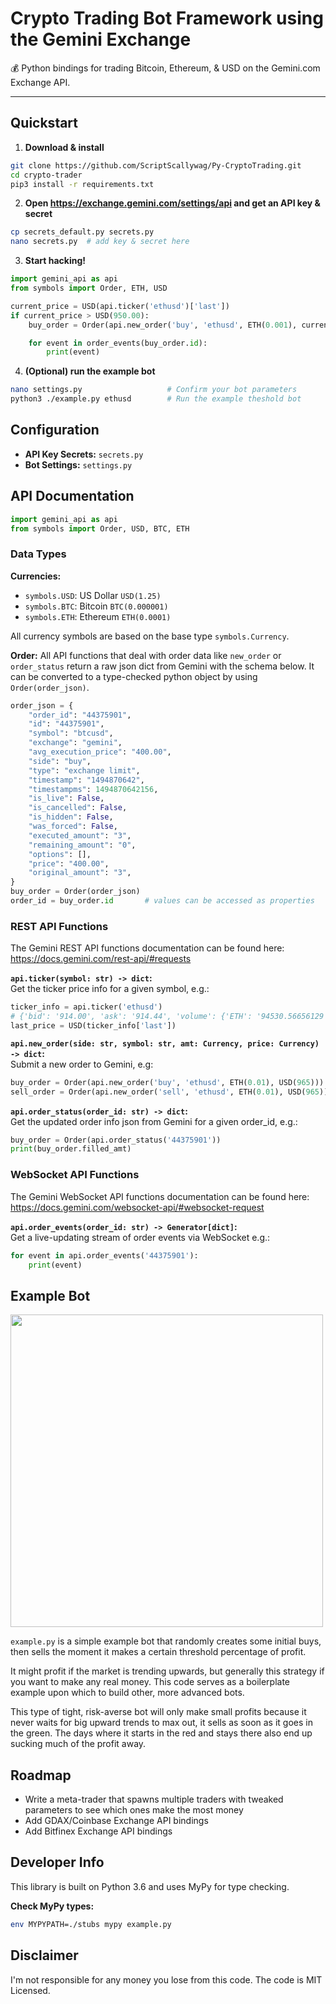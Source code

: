 # Crypto Trading Bot Framework using the Gemini Exchange
:moneybag: Python bindings for trading Bitcoin, Ethereum, & USD on the Gemini.com Exchange API.

---

## Quickstart

1. **Download & install**
```bash
git clone https://github.com/ScriptScallywag/Py-CryptoTrading.git
cd crypto-trader
pip3 install -r requirements.txt
```

2. **Open https://exchange.gemini.com/settings/api and get an API key & secret**
```bash
cp secrets_default.py secrets.py
nano secrets.py  # add key & secret here
```

3. **Start hacking!**
```python
import gemini_api as api
from symbols import Order, ETH, USD

current_price = USD(api.ticker('ethusd')['last'])
if current_price > USD(950.00):
    buy_order = Order(api.new_order('buy', 'ethusd', ETH(0.001), current_price))

    for event in order_events(buy_order.id):
        print(event)
```

4. **(Optional) run the example bot**
```bash
nano settings.py                   # Confirm your bot parameters
python3 ./example.py ethusd        # Run the example theshold bot
```

## Configuration

 - **API Key Secrets:** `secrets.py`
 - **Bot Settings:** `settings.py`

## API Documentation

```python
import gemini_api as api
from symbols import Order, USD, BTC, ETH
```

### Data Types

**Currencies:**
 
 - `symbols.USD`: US Dollar `USD(1.25)`
 - `symbols.BTC`: Bitcoin   `BTC(0.000001)`
 - `symbols.ETH`: Ethereum  `ETH(0.0001)`

All currency symbols are based on the base type `symbols.Currency`.

**Order:**
All API functions that deal with order data like `new_order` or `order_status` return a raw json dict from Gemini with the schema below.  It can be converted to a type-checked python object by using `Order(order_json)`.
```python
order_json = {
    "order_id": "44375901",
    "id": "44375901",
    "symbol": "btcusd",
    "exchange": "gemini",
    "avg_execution_price": "400.00",
    "side": "buy",
    "type": "exchange limit",
    "timestamp": "1494870642",
    "timestampms": 1494870642156,
    "is_live": False,
    "is_cancelled": False,
    "is_hidden": False,
    "was_forced": False,
    "executed_amount": "3",
    "remaining_amount": "0",
    "options": [],
    "price": "400.00",
    "original_amount": "3",
}
buy_order = Order(order_json)
order_id = buy_order.id       # values can be accessed as properties
```

### REST API Functions
The Gemini REST API functions documentation can be found here:  
https://docs.gemini.com/rest-api/#requests

**`api.ticker(symbol: str) -> dict`:**  
Get the ticker price info for a given symbol, e.g.:
```python
ticker_info = api.ticker('ethusd')
# {'bid': '914.00', 'ask': '914.44', 'volume': {'ETH': '94530.56656129', 'USD': '83955829.9730076926', 'timestamp': 1515014100000}, 'last': '915.39'}
last_price = USD(ticker_info['last'])
```

**`api.new_order(side: str, symbol: str, amt: Currency, price: Currency) -> dict`:**  
Submit a new order to Gemini, e.g:
```python
buy_order = Order(api.new_order('buy', 'ethusd', ETH(0.01), USD(965)))
sell_order = Order(api.new_order('sell', 'ethusd', ETH(0.01), USD(965)))
```

**`api.order_status(order_id: str) -> dict`:**  
Get the updated order info json from Gemini for a given order_id, e.g.:
```python
buy_order = Order(api.order_status('44375901'))
print(buy_order.filled_amt)
```

### WebSocket API Functions
The Gemini WebSocket API functions documentation can be found here:  
https://docs.gemini.com/websocket-api/#websocket-request

**`api.order_events(order_id: str) -> Generator[dict]`:**  
Get a live-updating stream of order events via WebSocket e.g.:
```python
for event in api.order_events('44375901'):
    print(event)
```

## Example Bot

<img src="https://i.imgur.com/Hi3EYym.png" width="500px"/>

`example.py` is a simple example bot that randomly creates some initial buys, then sells the moment it makes a certain threshold percentage of profit.

It might profit if the market is trending upwards, but generally this strategy if you want to make any real money.  This code serves as a boilerplate example upon which to build other, more advanced bots.

This type of tight, risk-averse bot will only make small profits because it never waits for big upward trends to max out, it sells as soon as it goes in the green.  The days where it starts in the red and stays there also end up sucking much of the profit away.

## Roadmap

* Write a meta-trader that spawns multiple traders with tweaked parameters to see which ones make the most money
* Add GDAX/Coinbase Exchange API bindings
* Add Bitfinex Exchange API bindings

## Developer Info

This library is built on Python 3.6 and uses MyPy for type checking.

**Check MyPy types:**
```bash
env MYPYPATH=./stubs mypy example.py
```

## Disclaimer

I'm not responsible for any money you lose from this code.  The code is MIT Licensed.
